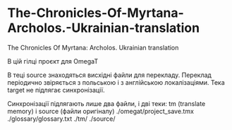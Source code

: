 # The-Chronicles-Of-Myrtana-Archolos.-Ukrainian-translation
The Chronicles Of Myrtana: Archolos. Ukrainian translation

В цій гілці проєкт для OmegaT

В теці source знаходяться висхідні файли для перекладу. Переклад періодично звіряється з польською і з англійською локалізаціями.
Тека target не підлягає синхронізації.

Синхронізації підлягають лише два файли, і дві теки: tm (translate memory) і source (файли оригіналу)
./omegat/project_save.tmx
./glossary/glossary.txt
./tm/
./source/
